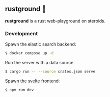 ## rustground 🛝

**rustground** is a rust web-playground on steroids.

### Development

Spawn the elastic search backend:

```bash
$ docker compose up -d
```

Run the server with a data source:

```bash
$ cargo run -- --source crates.json serve
```

Spawn the svelte frontend:

```bash
$ npm run dev
```
